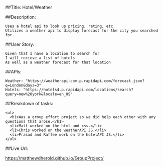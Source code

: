 
##Title: Hotel/Weather

##Description:
```
Uses a hotel api to look up pricing, rating, etc.
Utilizes a weather api to display forecast for the city you searched for.
```

##User Story:
```
Given that I have a location to search for
I will recieve a list of hotels
As well as a weather forecast for that location
```

##APIs: 
```
Weather: "https://weatherapi-com.p.rapidapi.com/forecast.json?q=London&days=3" 
Hotels: "https://hotels4.p.rapidapi.com/locations/search?query=new%20york&locale=en_US"
```

##Breakdown of tasks:
```
<ul>
  <h1>Was a group effort project so we did help each other with any questions that arose.</h1>
  <li>Matt worked on the html and css.</li>
  <li>Chris worked on the weatherAPI JS.</li>
  <li>Prasad and Raffee work on the hotelAPI JS.</li>
</ul>
```

##Live Url:

https://matthewdherold.github.io/GroupProject/


